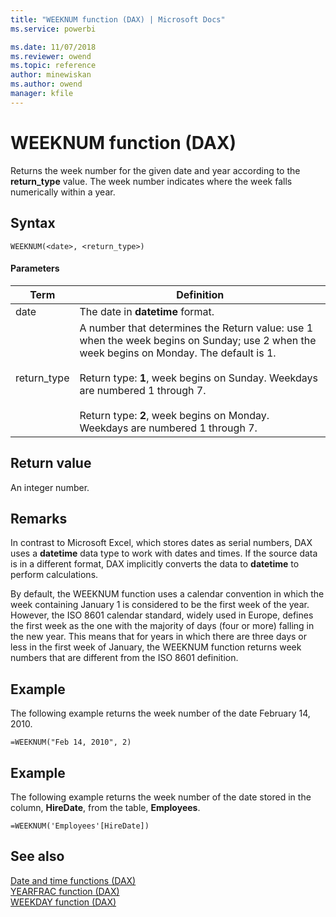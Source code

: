 ```yaml
---
title: "WEEKNUM function (DAX) | Microsoft Docs"
ms.service: powerbi 

ms.date: 11/07/2018
ms.reviewer: owend
ms.topic: reference
author: minewiskan
ms.author: owend
manager: kfile
---
```

# WEEKNUM function (DAX)
Returns the week number for the given date and year according to the **return_type** value. The week number indicates where the week falls numerically within a year.  
  
## Syntax  
  
```dax
WEEKNUM(<date>, <return_type>)  
```
  
#### Parameters  
  
|Term|Definition|  
|--------|--------------|  
|date|The date in **datetime** format.|  
|return_type|A number that determines the Return value: use 1 when the week begins on Sunday; use 2 when the week begins on Monday. The default is 1.<br /><br />Return type: **1**, week begins on Sunday. Weekdays are numbered 1 through 7.<br /><br />Return type: **2**, week begins on Monday. Weekdays are numbered 1 through 7.|  
  
## Return value  
An integer number.  
  
## Remarks  
In contrast to Microsoft Excel, which stores dates as serial numbers, DAX uses a **datetime** data type to work with dates and times. If the source data is in a different format, DAX implicitly converts the data to **datetime** to perform calculations.  
  
By default, the WEEKNUM function uses a calendar convention in which the week containing January 1 is considered to be the first week of the year. However, the ISO 8601 calendar standard, widely used in Europe, defines the first week as the one with the majority of days (four or more) falling in the new year. This means that for years in which there are three days or less in the first week of January, the WEEKNUM function returns week numbers that are different from the ISO 8601 definition.  
  
## Example  
The following example returns the week number of the date February 14, 2010.  
  
```dax
=WEEKNUM("Feb 14, 2010", 2)  
```
  
## Example  
The following example returns the week number of the date stored in the column, **HireDate**, from the table, **Employees**.  
  
```dax
=WEEKNUM('Employees'[HireDate])  
```
  
## See also  
[Date and time functions &#40;DAX&#41;](date-and-time-functions-dax.md)  
[YEARFRAC function &#40;DAX&#41;](yearfrac-function-dax.md)  
[WEEKDAY function &#40;DAX&#41;](weekday-function-dax.md)  
  
